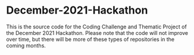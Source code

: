 # December-2021-Hackathon
This is the source code for the Coding Challenge and Thematic Project of the December 2021 Hackathon. Please note that the code will not improve over time, but there will be more of these types of repositories in the coming months.
